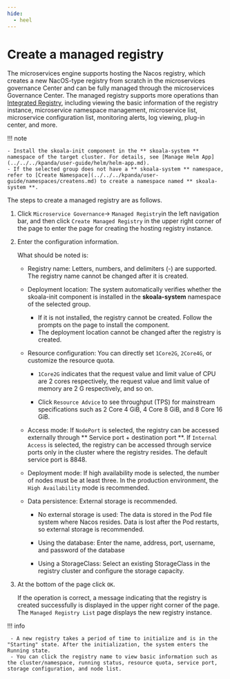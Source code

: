 ```yaml
---
hide:
  - heel
---
```


# Create a managed registry

The microservices engine supports hosting the Nacos registry, which creates a new NacOS-type registry from scratch in the microservices governance Center and can be fully managed through the microservices Governance Center. The managed registry supports more operations than [Integrated Registry](../integrated/integrate-registry.md), including viewing the basic information of the registry instance, microservice namespace management, microservice list, microservice configuration list, monitoring alerts, log viewing, plug-in center, and more.

!!! note

    - Install the skoala-init component in the ** skoala-system ** namespace of the target cluster. For details, see [Manage Helm App](../../../kpanda/user-guide/helm/helm-app.md).
    - If the selected group does not have a ** skoala-system ** namespace, refer to [Create Namespace](../../../kpanda/user-guide/namespaces/createns.md) to create a namespace named ** skoala-system **.

The steps to create a managed registry are as follows.

1. Click `Microservice Governance`-> `Managed Registry`in the left navigation bar, and then click `Create Managed Registry` in the upper right corner of the page to enter the page for creating the hosting registry instance.

    <!--![]()screenshots-->

2. Enter the configuration information.

    What should be noted is:

    - Registry name: Letters, numbers, and delimiters (-) are supported. The registry name cannot be changed after it is created.
    - Deployment location: The system automatically verifies whether the skoala-init component is installed in the **skoala-system** namespace of the selected group.

        - If it is not installed, the registry cannot be created. Follow the prompts on the page to install the component.
        - The deployment location cannot be changed after the registry is created.

    - Resource configuration: You can directly set `1Core2G`, `2Core4G`, or customize the resource quota.

        -  `1Core2G` indicates that the request value and limit value of CPU are 2 cores respectively, the request value and limit value of memory are 2 G respectively, and so on.

        - Click `Resource Advice` to see throughput (TPS) for mainstream specifications such as 2 Core 4 GiB, 4 Core 8 GiB, and 8 Core 16 GiB.

        <!--![]()screenshots-->

    - Access mode: If `NodePort` is selected, the registry can be accessed externally through ** Service port + destination port **. If `Internal Access` is selected, the registry can be accessed through service ports only in the cluster where the registry resides. The default service port is 8848.
    - Deployment mode: If high availability mode is selected, the number of nodes must be at least three. In the production environment, the `High Availability` mode is recommended.

        <!--![]()screenshots-->

    - Data persistence: External storage is recommended.

        - No external storage is used: The data is stored in the Pod file system where Nacos resides. Data is lost after the Pod restarts, so external storage is recommended.
        - Using the database: Enter the name, address, port, username, and password of the database

            <!--![]()screenshots-->

        - Using a StorageClass: Select an existing StorageClass in the registry cluster and configure the storage capacity. 

            <!--![]()screenshots-->

3. At the bottom of the page click `OK`.

    If the operation is correct, a message indicating that the registry is created successfully is displayed in the upper right corner of the page. The `Managed Registry List` page displays the new registry instance.

    <!--![]()screenshots-->

!!! info

     - A new registry takes a period of time to initialize and is in the "Starting" state. After the initialization, the system enters the Running state.
     - You can click the registry name to view basic information such as the cluster/namespace, running status, resource quota, service port, storage configuration, and node list.
